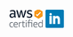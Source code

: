 <a href="https://www.youracclaim.com/badges/dbbbeb59-9863-4670-8def-c5647f2716d0" rel="some text"><img src="./aws.png" width="61" height="33" /></a>
<a href="https://www.linkedin.com/in/joaofranciscosantos" rel="some text"><img src="./linkedin.svg" width="33" height="33" /></a>
